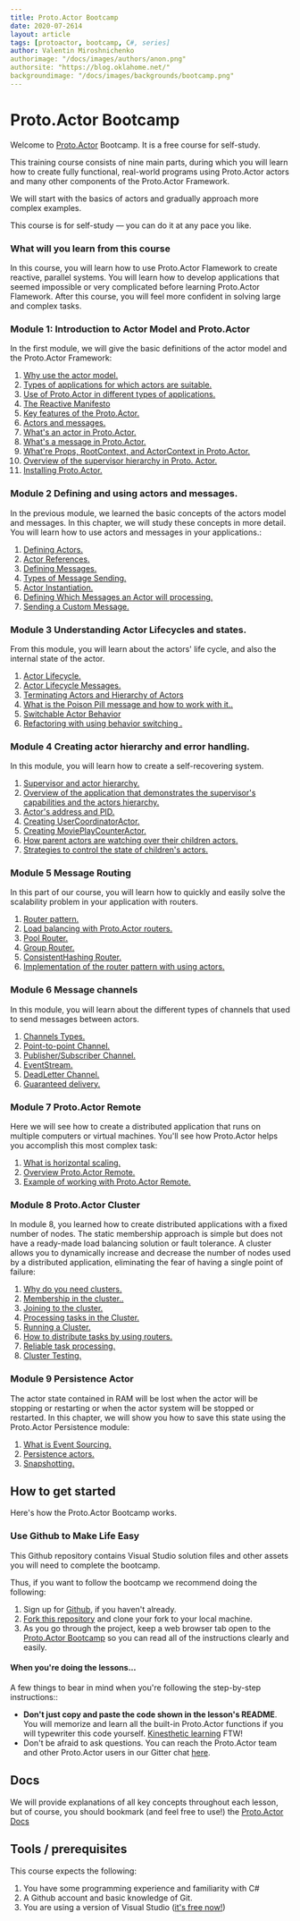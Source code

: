 ```yaml
---
title: Proto.Actor Bootcamp
date: 2020-07-2614
layout: article
tags: [protoactor, bootcamp, C#, series]
author: Valentin Miroshnichenko
authorimage: "/docs/images/authors/anon.png"
authorsite: "https://blog.oklahome.net/"
backgroundimage: "/docs/images/backgrounds/bootcamp.png"
---
```

# Proto.Actor Bootcamp

Welcome to  [Proto.Actor](http://proto.actor/) Bootcamp. It is a free course for self-study.

This training course consists of nine main parts, during which you will learn how to create fully functional, real-world programs using Proto.Actor  actors and many other components of the Proto.Actor Framework.

We will start with the basics of actors and gradually approach more complex examples.

This course is for self-study — you can do it at any pace you like.

### What will you learn from this course

In this course, you will learn how to use Proto.Actor Flamework to create reactive, parallel systems. You will learn how to develop applications that seemed impossible or very complicated before learning Proto.Actor Flamework. After this course, you will feel more confident in solving large and complex tasks.

### Module 1: Introduction to Actor Model and Proto.Actor

In the first module, we will give the basic definitions of the actor model and the Proto.Actor Framework:

1. [Why use the actor model.](unit-1/lesson-1)
2. [Types of applications for which actors are suitable.](unit-1/lesson-2)
3. [Use of Proto.Actor in different types of applications.](unit-1/lesson-3)
4. [The Reactive Manifesto](unit-1/lesson-4)
5. [Key features of the Proto.Actor.](unit-1/lesson-5)
6. [Actors and messages.](unit-1/lesson-6)
7. [What's an actor in Proto.Actor.](unit-1/lesson-7)
8. [What's a message in Proto.Actor.](unit-1/lesson-8)
9. [What're Props, RootContext, and ActorContext in Proto.Actor.](unit-1/lesson-9)
10. [Overview of the supervisor hierarchy in Proto. Actor.](unit-1/lesson-10)
11. [Installing Proto.Actor.](unit-1/lesson-11)

### Module 2 Defining and using actors and messages.

In the previous module, we learned the basic concepts of the actors model and messages. In this chapter, we will study these concepts in more detail. You will learn how to use actors and messages in your applications.:

1. [Defining Actors.](unit-2/lesson-1)
2. [Actor References.](unit-2/lesson-2)
3. [Defining Messages.](unit-2/lesson-3)
4. [Types of Message Sending.](unit-2/lesson-4)
5. [Actor Instantiation.](unit-2/lesson-5)
6. [Defining Which Messages an Actor will processing.](unit-2/lesson-6)
7. [Sending a Custom Message.](unit-2/lesson-7)

### Module 3 Understanding Actor Lifecycles and states.

From this module, you will learn about the actors' life cycle, and also the internal state of the actor.

1. [Actor Lifecycle.](unit-3/lesson-1)
2. [Actor Lifecycle Messages.](unit-3/lesson-2)
3. [Terminating Actors and Hierarchy of Actors](unit-3/lesson-3)
4. [What is the Poison Pill message and how to work with it..](unit-3/lesson-4)
5. [Switchable Actor Behavior](unit-3/lesson-5)
6. [Refactoring with using behavior switching .](unit-3/lesson-6)

### Module 4 Creating actor hierarchy and error handling.

In this module, you will learn how to create a self-recovering system.

1. [Supervisor and actor hierarchy.](unit-4/lesson-1)
2. [Overview of the application that demonstrates the supervisor's capabilities and the actors hierarchy.](unit-4/lesson-2)
5. [Actor's address and PID.](unit-4/lesson-3)
6. [Creating UserCoordinatorActor.](unit-4/lesson-4)
7. [Creating MoviePlayCounterActor.](unit-4/lesson-5)
8. [How parent actors are watching over their children actors.](unit-4/lesson-6)
9. [Strategies to control the state of children's actors.](unit-4/lesson-7)

### Module 5 Message Routing

In this part of our course, you will learn how to quickly and easily solve the scalability problem in your application with routers.

1. [Router pattern.](unit-5/lesson-1)
2. [Load balancing with Proto.Actor routers.](unit-5/lesson-2)
3. [Pool Router.](unit-5/lesson-3)
4. [Group Router.](unit-5/lesson-4)
5. [ConsistentHashing Router.](unit-5/lesson-5)
6. [Implementation of the router pattern with using actors.](unit-5/lesson-6)

### Module 6 Message channels

In this module, you will learn about the different types of channels that used to send messages between actors.

1. [Channels Types.](unit-6/lesson-1)
2. [Point-to-point Channel.](unit-6/lesson-2)
3. [Publisher/Subscriber Channel.](unit-6/lesson-3)
4. [EventStream.](unit-6/lesson-4)
5. [DeadLetter Channel.](unit-6/lesson-5)
6. [Guaranteed delivery.](unit-6/lesson-6)

### Module 7 Proto.Actor Remote

Here we will see how to create a distributed application that runs on multiple computers or virtual machines. You'll see how Proto.Actor helps you accomplish this most complex task:

1. [What is horizontal scaling.](unit-7/lesson-1)
2. [Overview Proto.Actor Remote.](unit-7/lesson-2)
3. [Example of working with Proto.Actor Remote.](unit-7/lesson-3)

### Module 8 Proto.Actor Cluster

In module 8, you learned how to create distributed applications with a fixed number of nodes. The static membership approach is simple but does not have a ready-made load balancing solution or fault tolerance. A cluster allows you to dynamically increase and decrease the number of nodes used by a distributed application, eliminating the fear of having a single point of failure:

1. [Why do you need clusters.](unit-8/lesson-1)
2. [Membership in the cluster..](unit-8/lesson-2)
3. [Joining to the cluster.](unit-8/lesson-3)
5. [Processing tasks in the Cluster.](unit-8/lesson-4)
6. [Running a Cluster.](unit-8/lesson-5)
7. [How to distribute tasks by using routers.](unit-8/lesson-6)
8. [Reliable task processing.](unit-8/lesson-7)
9. [Cluster Testing.](unit-8/lesson-8)

### Module 9 Persistence Actor

The actor state contained in RAM will be lost when the actor will be stopping or restarting or when the actor system will be stopped or restarted. In this chapter, we will show you how to save this state using the Proto.Actor Persistence module:

1. [What is Event Sourcing.](unit-9/lesson-1)
5. [Persistence actors.](unit-9/lesson-2)
8. [Snapshotting.](unit-9/lesson-3)

## How to get started

Here's how the Proto.Actor Bootcamp works.

### Use Github to Make Life Easy

This Github repository contains Visual Studio solution files and other assets you will need to complete the bootcamp.

Thus, if you want to follow the bootcamp we recommend doing the following:

1. Sign up for [Github](https://github.com/), if you haven't already.
2. [Fork this repository](https://github.com/AsynkronIT/protoactor-bootcamp/fork) and clone your fork to your local machine.
3. As you go through the project, keep a web browser tab open to the [Proto.Actor Bootcamp](https://github.com/AsynkronIT/protoactor-bootcamp/) so you can read all of the instructions clearly and easily.

#### When you're doing the lessons...

A few things to bear in mind when you're following the step-by-step instructions::

- **Don't just copy and paste the code shown in the lesson's README**. You will memorize and learn all the built-in Proto.Actor functions if you will typewriter this code yourself. [Kinesthetic learning](http://en.wikipedia.org/wiki/Kinesthetic_learning) FTW!
- Don't be afraid to ask questions. You can reach the Proto.Actor team and other Proto.Actor users in our Gitter chat [here](https://gitter.im/AsynkronIT/protoactor).

## Docs

We will provide explanations of all key concepts throughout each lesson, but of course, you should bookmark (and feel free to use!) the [Proto.Actor Docs](http://proto.actor/docs/)

## Tools / prerequisites

This course expects the following:

1. You have some programming experience and familiarity with C#
2. A Github account and basic knowledge of Git.
3. You are using a version of Visual Studio ([it's free now!](http://www.visualstudio.com/))

